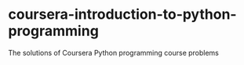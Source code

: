 # coursera-introduction-to-python-programming
The solutions of Coursera Python programming course problems
